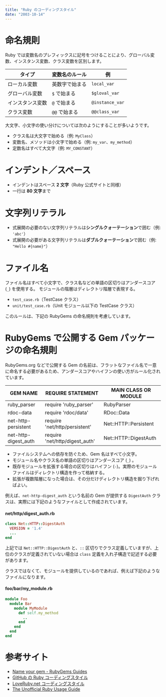 ```yaml
---
title: "Ruby のコーディングスタイル"
date: "2003-10-14"
---
```


命名規則
====
Ruby では変数名のプレフィックスに記号をつけることにより、グローバル変数、インスタンス変数、クラス変数を区別します。

| タイプ | 変数名のルール | 例 |
| ---- | ---- | ---- |
| ローカル変数 | 英数字で始まる | `local_var` |
| グローバル変数 | `$` で始まる | `$gloval_var` |
| インスタンス変数 | `@` で始まる | `@instance_var` |
| クラス変数 | `@@` で始まる | `@@class_var` |

大文字、小文字の使い分けについては次のようにすることが多いようです。

* クラス名は大文字で始める（例: `MyClass`）
* 変数名、メソッドは小文字で始める（例: `my_var`、`my_method`）
* 定数名はすべて大文字（例: `MY_CONSTANT`）


インデント／スペース
====
- インデントはスペース **2 文字**（Ruby 公式サイトと同様）
- 一行は **80 文字**まで

文字列リテラル
====
- 式展開の必要のない文字列リテラルは**シングルクォーテーション**で囲む（例: `'abc'`）
- 式展開の必要がある文字列リテラルは**ダブルクォーテーション**で囲む（例: `"Hello #{name}"`）

ファイル名
====
ファイル名はすべて小文字で、クラス名などの単語の区切りはアンダースコア (`_`) を使用する。
モジュールの階層はディレクトリ階層で表現する。

- `test_case.rb`（TestCase クラス）
- `unit/test_case.rb`（Unit モジュール以下の TestCase クラス）

このルールは、下記の RubyGems の命名規則を考慮しています。

RubyGems で公開する Gem パッケージの命名規則
====
RubyGems.org などで公開する Gem の名前は、フラットなファイル名で一意に命名する必要があるため、アンダースコアやハイフンの使い方がルール化されています。

| GEM NAME | REQUIRE STATEMENT | MAIN CLASS OR MODULE |
| -------- | ----------------- | -------------------- |
| ruby_parser | require 'ruby_parser' | RubyParser |
| rdoc-data | require 'rdoc/data' | RDoc::Data |
| net-http-persistent | require 'net/http/persistent' | Net::HTTP::Persistent |
| net-http-digest_auth | require 'net/http/digest_auth' | Net::HTTP::DigestAuth |

- ファイルシステムへの依存を防ぐため、Gem 名はすべて小文字。
- モジュール名やクラス名の単語の区切りはアンダースコア (`_`) 。
- 既存モジュールを拡張する場合の区切りはハイフン (`-`)。実際のモジュールファイルはディレクトリ構造を作って格納する。
- 拡張が複数階層になった場合は、その分だけディレクトリ構造を掘り下げればよい。

例えば、`net-http-digest_auth` という名前の Gem が提供する `DigestAuth` クラスは、実際には下記のようなファイルとして作成されています。

#### net/http/digest_auth.rb
```ruby
class Net::HTTP::DigestAuth
  VERSION = '1.4'
  ...
end
```

上記では `Net::HTTP::DigestAuth` と、`::` 区切りでクラス定義していますが、上位のクラスが定義されていない場合は `class` 定義を入れ子構造で記述する必要があります。

クラスではなくて、モジュールを提供しているのであれば、例えば下記のようなファイルになります。

#### foo/bar/my_module.rb
```ruby
module Foo
  module Bar
    module MyModule
      def self.my_method
        ..
      end
    end
  end
end
```


参考サイト
====
* [Name your gem - RubyGems Guides](http://guides.rubygems.org/name-your-gem/)
* [GitHub の Ruby コーディングスタイル](https://github.com/styleguide/ruby)
* [LoveRuby.net コーディングスタイル](http://www.loveruby.net/w/RubyCodingStyle.html)
* [The Unofficial Ruby Usage Guide](http://www.caliban.org/ruby/rubyguide.shtml)

